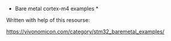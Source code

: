 * Bare metal cortex-m4 examples *

Written with help of this resourse:

https://vivonomicon.com/category/stm32_baremetal_examples/